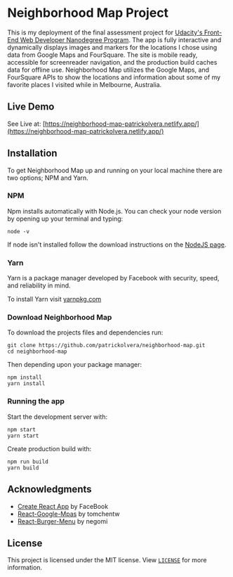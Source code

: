 # Neighborhood Map Project

This is my deployment of the final assessment project for [Udacity's Front-End Web Developer Nanodegree Program](https://www.udacity.com/course/front-end-web-developer-nanodegree--nd001). The app is fully interactive and dynamically displays images and markers for the locations I chose using data from Google Maps and FourSquare. The site is mobile ready, accessible for screenreader navigation, and the production build caches data for offline use. Neighborhood Map utilizes the Google Maps, and FourSquare APIs to show the locations and information about some of my favorite places I visited while in Melbourne, Australia.

## Live Demo

See Live at: [https://neighborhood-map-patrickolvera.netlify.app/](https://neighborhood-map-patrickolvera.netlify.app/)

## Installation

To get Neighborhood Map up and running on your local machine there are two options; NPM and Yarn.

### NPM
Npm installs automatically with Node.js. You can check your node version by opening up your terminal and typing:

    node -v

If node isn't installed follow the download instructions on the [NodeJS page](https://github.com/nodejs/node#download).

### Yarn
Yarn is a package manager developed by Facebook with security, speed, and reliability in mind.

To install Yarn visit [yarnpkg.com](https://yarnpkg.com/lang/en/docs/install/#mac-stable)

### Download Neighborhood Map

To download the projects files and dependencies run:

    git clone https://github.com/patrickolvera/neighborhood-map.git
    cd neighborhood-map

Then depending upon your package manager:

    npm install
    yarn install


### Running the app

Start the development server with:

    npm start
    yarn start

Create production build with:

    npm run build
    yarn build

## Acknowledgments

- [Create React App](https://github.com/facebook/create-react-app) by FaceBook
- [React-Google-Mpas](https://github.com/tomchentw/react-google-maps) by tomchentw
- [React-Burger-Menu](https://github.com/negomi/react-burger-menu) by negomi

## License

This project is licensed under the MIT license. View [`LICENSE`](LICENSE) for more information.

